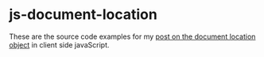 # js-document-location 

These are the source code examples for my [post on the document location object](https://dustinpfister.github.io/2019/01/26/js-document-location/) in client side javaScript.